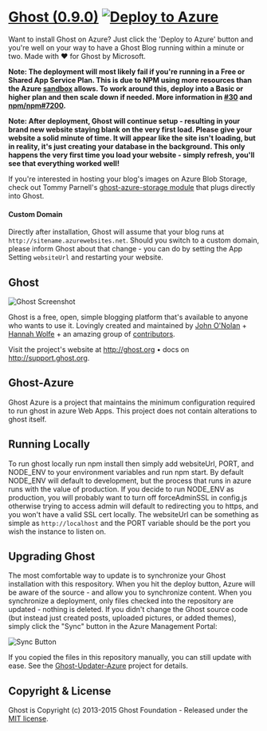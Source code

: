 # [Ghost (0.9.0)](https://github.com/TryGhost/Ghost) [![Deploy to Azure](http://azuredeploy.net/deploybutton.png)](https://azuredeploy.net/)

Want to install Ghost on Azure? Just click the 'Deploy to Azure' button and you're well on your way to have a Ghost Blog running within a minute or two. Made with :heart: for Ghost by Microsoft.

**Note: The deployment will most likely fail if you're running in a Free or Shared App Service Plan.  This is due to NPM using more resources than the Azure [sandbox](https://github.com/projectkudu/kudu/wiki/Azure-Web-App-sandbox) allows.  To work around this, deploy into a Basic or higher plan and then scale down if needed.  More information in [#30](https://github.com/felixrieseberg/Ghost-Azure/issues/30#issuecomment-217028469) and [npm/npm#7200](https://github.com/npm/npm/issues/7200).** 

**Note: After deployment, Ghost will continue setup - resulting in your brand new website staying blank on the very first load. Please give your website a solid minute of time. It will appear like the site isn't loading, but in reality, it's just creating your database in the background. This only happens the very first time you load your website - simply refresh, you'll see that everything worked well!**

If you're interested in hosting your blog's images on Azure Blob Storage, check out Tommy Parnell's [ghost-azure-storage module](https://github.com/tparnell8/ghost-azurestorage) that plugs directly into Ghost.

#### Custom Domain
Directly after installation, Ghost will assume that your blog runs at `http://sitename.azurewebsites.net`. Should you switch to a custom domain, please inform Ghost about that change - you can do by setting the App Setting `websiteUrl` and restarting your website.

## Ghost
![Ghost Screenshot](https://cloud.githubusercontent.com/assets/120485/4828504/9e832764-5f80-11e4-8ac1-0332bcc67a35.png)

Ghost is a free, open, simple blogging platform that's available to anyone who wants to use it. Lovingly created and maintained by [John O'Nolan](http://twitter.com/JohnONolan) + [Hannah Wolfe](http://twitter.com/ErisDS) + an amazing group of [contributors](https://github.com/TryGhost/Ghost/contributors).

Visit the project's website at <http://ghost.org> &bull; docs on <http://support.ghost.org>.

## Ghost-Azure

Ghost Azure is a project that maintains the minimum configuration required to run ghost in azure Web Apps. This project does not contain alterations to ghost itself.  

## Running Locally

To run ghost locally run npm install then simply add websiteUrl, PORT, and NODE_ENV to your environment variables and run npm start. By default NODE_ENV will default to development, but the process that runs in azure runs with the value of production. If you decide to run NODE_ENV as production, you will probably want to turn off forceAdminSSL in config.js otherwise trying to access admin will default to redirecting you to https, and you won't have a valid SSL cert locally. The websiteUrl can be something as simple as `http://localhost` and the PORT variable should be the port you wish the instance to listen on.

## Upgrading Ghost
The most comfortable way to update is to synchronize your Ghost installation with this respository. When you hit the deploy button, Azure will be aware of the source - and allow you to synchronize content. When you synchronize a deployment, only files checked into the repository are updated - nothing is deleted. If you didn't change the Ghost source code (but instead just created posts, uploaded pictures, or added themes), simply click the "Sync" button in the Azure Management Portal:

![Sync Button](./docs/update.png)

If you copied the files in this repository manually, you can still update with ease. See the [Ghost-Updater-Azure](https://github.com/felixrieseberg/Ghost-Updater-Azure) project for details.

## Copyright & License

Ghost is Copyright (c) 2013-2015 Ghost Foundation - Released under the [MIT license](LICENSE).
